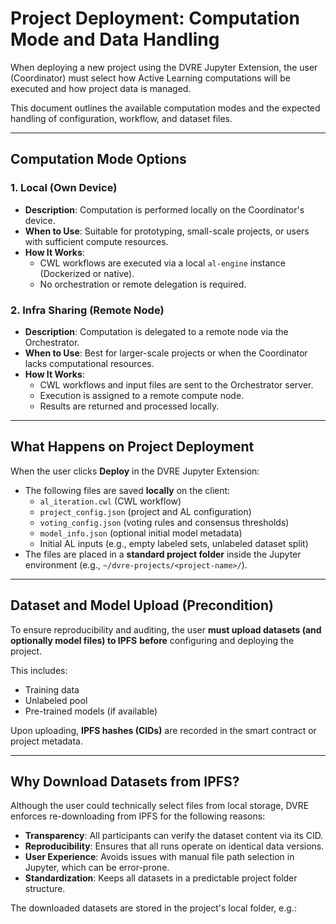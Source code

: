 # Project Deployment: Computation Mode and Data Handling

When deploying a new project using the DVRE Jupyter Extension, the user (Coordinator) must select how Active Learning computations will be executed and how project data is managed.

This document outlines the available computation modes and the expected handling of configuration, workflow, and dataset files.

---

##  Computation Mode Options

### 1. **Local (Own Device)**

- **Description**: Computation is performed locally on the Coordinator's device.
- **When to Use**: Suitable for prototyping, small-scale projects, or users with sufficient compute resources.
- **How It Works**:
  - CWL workflows are executed via a local `al-engine` instance (Dockerized or native).
  - No orchestration or remote delegation is required.

### 2. **Infra Sharing (Remote Node)**

- **Description**: Computation is delegated to a remote node via the Orchestrator.
- **When to Use**: Best for larger-scale projects or when the Coordinator lacks computational resources.
- **How It Works**:
  - CWL workflows and input files are sent to the Orchestrator server.
  - Execution is assigned to a remote compute node.
  - Results are returned and processed locally.

---

##  What Happens on Project Deployment

When the user clicks **Deploy** in the DVRE Jupyter Extension:

- The following files are saved **locally** on the client:
  - `al_iteration.cwl` (CWL workflow)
  - `project_config.json` (project and AL configuration)
  - `voting_config.json` (voting rules and consensus thresholds)
  - `model_info.json` (optional initial model metadata)
  - Initial AL inputs (e.g., empty labeled sets, unlabeled dataset split)
- The files are placed in a **standard project folder** inside the Jupyter environment (e.g., `~/dvre-projects/<project-name>/`).

---

##  Dataset and Model Upload (Precondition)

To ensure reproducibility and auditing, the user **must upload datasets (and optionally model files) to IPFS** **before** configuring and deploying the project.

This includes:
- Training data
- Unlabeled pool
- Pre-trained models (if available)

Upon uploading, **IPFS hashes (CIDs)** are recorded in the smart contract or project metadata.

---

##  Why Download Datasets from IPFS?

Although the user could technically select files from local storage, DVRE enforces re-downloading from IPFS for the following reasons:

- **Transparency**: All participants can verify the dataset content via its CID.
- **Reproducibility**: Ensures that all runs operate on identical data versions.
- **User Experience**: Avoids issues with manual file path selection in Jupyter, which can be error-prone.
- **Standardization**: Keeps all datasets in a predictable project folder structure.

The downloaded datasets are stored in the project's local folder, e.g.:


